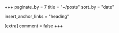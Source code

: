 +++
paginate_by = 7
title = "~/posts"
sort_by = "date"

insert_anchor_links = "heading"

[extra]
comment = false
+++
